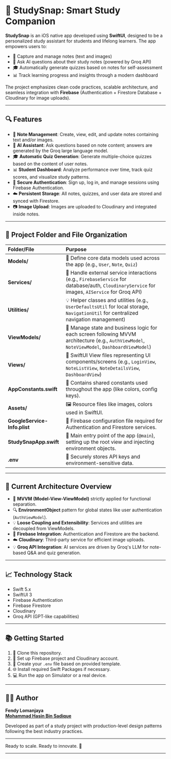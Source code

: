 # 📘 StudySnap: Smart Study Companion

**StudySnap** is an iOS native app developed using **SwiftUI**, designed to be a personalized study assistant for students and lifelong learners. The app empowers users to:

- 📄 Capture and manage notes (text and images)
- 🧪 Ask AI questions about their study notes (powered by Groq API)
- 🎓 Automatically generate quizzes based on notes for self-assessment
- 📊 Track learning progress and insights through a modern dashboard

The project emphasizes clean code practices, scalable architecture, and seamless integration with **Firebase** (Authentication + Firestore Database + Cloudinary for image uploads).

---

## 🔍 Features

- 📄 **Note Management**: Create, view, edit, and update notes containing text and/or images.
- 🧪 **AI Assistant**: Ask questions based on note content; answers are generated by the Groq large language model.
- 🎓 **Automatic Quiz Generation**: Generate multiple-choice quizzes based on the content of user notes.
- 📊 **Student Dashboard**: Analyze performance over time, track quiz scores, and visualize study patterns.
- 🔐 **Secure Authentication**: Sign up, log in, and manage sessions using Firebase Authentication.
- ☁️ **Persistent Storage**: All notes, quizzes, and user data are stored and synced with Firestore.
- 📷 **Image Upload**: Images are uploaded to Cloudinary and integrated inside notes.

---

## 📁 Project Folder and File Organization

| Folder/File                  | Purpose                                                                                                                                       |
| :--------------------------- | :-------------------------------------------------------------------------------------------------------------------------------------------- |
| **Models/**                  | 📄 Define core data models used across the app (e.g., `User`, `Note`, `Quiz`)                                                                 |
| **Services/**                | 🚧 Handle external service interactions (e.g., `FirebaseService` for database/auth, `CloudinaryService` for images, `AIService` for Groq API) |
| **Utilities/**               | 💡 Helper classes and utilities (e.g., `UserDefaultsUtil` for local storage, `NavigationUtil` for centralized navigation management)          |
| **ViewModels/**              | 🔄 Manage state and business logic for each screen following MVVM architecture (e.g., `AuthViewModel`, `NoteViewModel`, `DashboardViewModel`) |
| **Views/**                   | 🔺 SwiftUI View files representing UI components/screens (e.g., `LoginView`, `NoteListView`, `NoteDetailsView`, `DashboardView`)              |
| **AppConstants.swift**       | 📁 Contains shared constants used throughout the app (like colors, config keys).                                                              |
| **Assets/**                  | 🖼️ Resource files like images, colors used in SwiftUI.                                                                                        |
| **GoogleService-Info.plist** | 📄 Firebase configuration file required for Authentication and Firestore services.                                                            |
| **StudySnapApp.swift**       | 📲 Main entry point of the app (`@main`), setting up the root view and injecting environment objects.                                         |
| **.env**                     | 🔑 Securely stores API keys and environment-sensitive data.                                                                                   |

---

## 🧰 Current Architecture Overview

- 🔄 **MVVM (Model-View-ViewModel)** strictly applied for functional separation.
- 🔍 **EnvironmentObject** pattern for global states like user authentication (`AuthViewModel`).
- 💡 **Loose Coupling and Extensibility**: Services and utilities are decoupled from ViewModels.
- 🔐 **Firebase Integration**: Authentication and Firestore are the backend.
- ☁️ **Cloudinary**: Third-party service for efficient image uploads.
- 💡 **Groq API Integration**: AI services are driven by Groq's LLM for note-based Q&A and quiz generation.

---

## 📈 Technology Stack

- Swift 5.x
- SwiftUI 3
- Firebase Authentication
- Firebase Firestore
- Cloudinary
- Groq API (GPT-like capabilities)

---

## 📚 Getting Started

1. 🔧 Clone this repository.
2. 📁 Set up Firebase project and Cloudinary account.
3. 🔑 Create your `.env` file based on provided template.
4. 🌐 Install required Swift Packages if necessary.
5. 💻 Run the app on Simulator or a real device.

---

## 👨‍💼 Author

**Fendy Lomanjaya**  
**[Mohammad Hasin Bin Sadique](https://www.linkedin.com/in/hasin-s-636782136/)**

Developed as part of a study project with production-level design patterns following the best industry practices.

---

Ready to scale. Ready to innovate. 🌟

---
